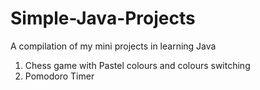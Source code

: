 # Simple-Java-Projects
A compilation of my mini projects in learning Java

1. Chess game with Pastel colours and colours switching
2. Pomodoro Timer
